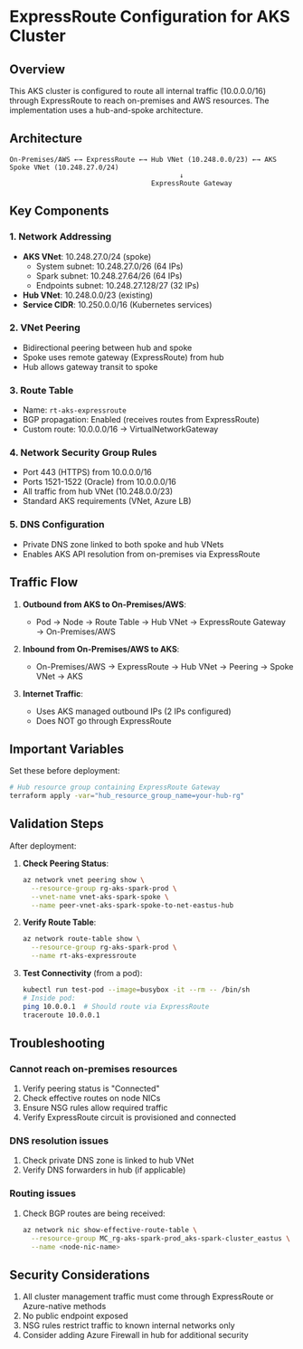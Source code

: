 # ExpressRoute Configuration for AKS Cluster

## Overview

This AKS cluster is configured to route all internal traffic (10.0.0.0/16) through ExpressRoute to reach on-premises and AWS resources. The implementation uses a hub-and-spoke architecture.

## Architecture

```
On-Premises/AWS ←→ ExpressRoute ←→ Hub VNet (10.248.0.0/23) ←→ AKS Spoke VNet (10.248.27.0/24)
                                          ↓
                                   ExpressRoute Gateway
```

## Key Components

### 1. Network Addressing
- **AKS VNet**: 10.248.27.0/24 (spoke)
  - System subnet: 10.248.27.0/26 (64 IPs)
  - Spark subnet: 10.248.27.64/26 (64 IPs)
  - Endpoints subnet: 10.248.27.128/27 (32 IPs)
- **Hub VNet**: 10.248.0.0/23 (existing)
- **Service CIDR**: 10.250.0.0/16 (Kubernetes services)

### 2. VNet Peering
- Bidirectional peering between hub and spoke
- Spoke uses remote gateway (ExpressRoute) from hub
- Hub allows gateway transit to spoke

### 3. Route Table
- Name: `rt-aks-expressroute`
- BGP propagation: Enabled (receives routes from ExpressRoute)
- Custom route: 10.0.0.0/16 → VirtualNetworkGateway

### 4. Network Security Group Rules
- Port 443 (HTTPS) from 10.0.0.0/16
- Ports 1521-1522 (Oracle) from 10.0.0.0/16
- All traffic from hub VNet (10.248.0.0/23)
- Standard AKS requirements (VNet, Azure LB)

### 5. DNS Configuration
- Private DNS zone linked to both spoke and hub VNets
- Enables AKS API resolution from on-premises via ExpressRoute

## Traffic Flow

1. **Outbound from AKS to On-Premises/AWS**:
   - Pod → Node → Route Table → Hub VNet → ExpressRoute Gateway → On-Premises/AWS

2. **Inbound from On-Premises/AWS to AKS**:
   - On-Premises/AWS → ExpressRoute → Hub VNet → Peering → Spoke VNet → AKS

3. **Internet Traffic**:
   - Uses AKS managed outbound IPs (2 IPs configured)
   - Does NOT go through ExpressRoute

## Important Variables

Set these before deployment:
```bash
# Hub resource group containing ExpressRoute Gateway
terraform apply -var="hub_resource_group_name=your-hub-rg"
```

## Validation Steps

After deployment:

1. **Check Peering Status**:
   ```bash
   az network vnet peering show \
     --resource-group rg-aks-spark-prod \
     --vnet-name vnet-aks-spark-spoke \
     --name peer-vnet-aks-spark-spoke-to-net-eastus-hub
   ```

2. **Verify Route Table**:
   ```bash
   az network route-table show \
     --resource-group rg-aks-spark-prod \
     --name rt-aks-expressroute
   ```

3. **Test Connectivity** (from a pod):
   ```bash
   kubectl run test-pod --image=busybox -it --rm -- /bin/sh
   # Inside pod:
   ping 10.0.0.1  # Should route via ExpressRoute
   traceroute 10.0.0.1
   ```

## Troubleshooting

### Cannot reach on-premises resources
1. Verify peering status is "Connected"
2. Check effective routes on node NICs
3. Ensure NSG rules allow required traffic
4. Verify ExpressRoute circuit is provisioned and connected

### DNS resolution issues
1. Check private DNS zone is linked to hub VNet
2. Verify DNS forwarders in hub (if applicable)

### Routing issues
1. Check BGP routes are being received:
   ```bash
   az network nic show-effective-route-table \
     --resource-group MC_rg-aks-spark-prod_aks-spark-cluster_eastus \
     --name <node-nic-name>
   ```

## Security Considerations

1. All cluster management traffic must come through ExpressRoute or Azure-native methods
2. No public endpoint exposed
3. NSG rules restrict traffic to known internal networks only
4. Consider adding Azure Firewall in hub for additional security